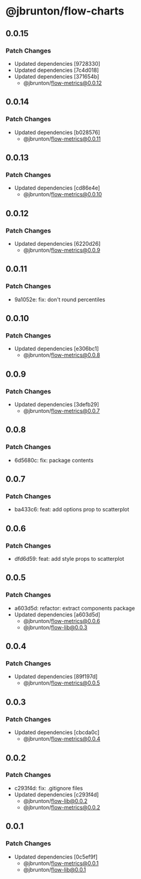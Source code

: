 # @jbrunton/flow-charts

## 0.0.15

### Patch Changes

- Updated dependencies [9728330]
- Updated dependencies [7c4d018]
- Updated dependencies [371654b]
  - @jbrunton/flow-metrics@0.0.12

## 0.0.14

### Patch Changes

- Updated dependencies [b028576]
  - @jbrunton/flow-metrics@0.0.11

## 0.0.13

### Patch Changes

- Updated dependencies [cd86e4e]
  - @jbrunton/flow-metrics@0.0.10

## 0.0.12

### Patch Changes

- Updated dependencies [6220d26]
  - @jbrunton/flow-metrics@0.0.9

## 0.0.11

### Patch Changes

- 9a1052e: fix: don't round percentiles

## 0.0.10

### Patch Changes

- Updated dependencies [e306bc1]
  - @jbrunton/flow-metrics@0.0.8

## 0.0.9

### Patch Changes

- Updated dependencies [3defb29]
  - @jbrunton/flow-metrics@0.0.7

## 0.0.8

### Patch Changes

- 6d5680c: fix: package contents

## 0.0.7

### Patch Changes

- ba433c6: feat: add options prop to scatterplot

## 0.0.6

### Patch Changes

- dfd6d59: feat: add style props to scatterplot

## 0.0.5

### Patch Changes

- a603d5d: refactor: extract components package
- Updated dependencies [a603d5d]
  - @jbrunton/flow-metrics@0.0.6
  - @jbrunton/flow-lib@0.0.3

## 0.0.4

### Patch Changes

- Updated dependencies [89f197d]
  - @jbrunton/flow-metrics@0.0.5

## 0.0.3

### Patch Changes

- Updated dependencies [cbcda0c]
  - @jbrunton/flow-metrics@0.0.4

## 0.0.2

### Patch Changes

- c293f4d: fix: .gitignore files
- Updated dependencies [c293f4d]
  - @jbrunton/flow-lib@0.0.2
  - @jbrunton/flow-metrics@0.0.2

## 0.0.1

### Patch Changes

- Updated dependencies [0c5ef9f]
  - @jbrunton/flow-metrics@0.0.1
  - @jbrunton/flow-lib@0.0.1
